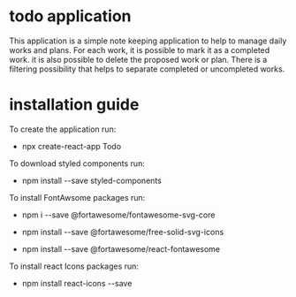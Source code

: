 # todo application

This application is a simple note keeping application to help to manage daily works and plans. For each work, it is possible to mark it as a completed work. it is also possible to delete the proposed work or plan. There is a filtering possibility that helps to separate completed or uncompleted works.

# installation guide

To create the application run:
 
- npx create-react-app Todo

To download styled components run:
 
- npm install --save styled-components

To install FontAwsome packages run:
 
- npm i --save @fortawesome/fontawesome-svg-core

- npm install --save @fortawesome/free-solid-svg-icons

- npm install --save @fortawesome/react-fontawesome

To install react Icons packages run:
 
- npm install react-icons --save
